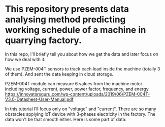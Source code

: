 # This repository presents data analysing method predicting working schedule of a machine in quarrying factory.

In this repo, I'll briefly tell you about how we get the data and later focus on how we deal with it.

We use PZEM-004T sensors to track each load inside the machine (totally 3 of them). And sent the data keeping in cloud storage.

PZEM-004T module can measure 6 values from the machine motor including voltage, current, power, power factor, frequency, and energy
https://innovatorsguru.com/wp-content/uploads/2019/06/PZEM-004T-V3.0-Datasheet-User-Manual.pdf

In this tutorial I'll focus only on "voltage" and "current". There are so many obstacles applying IoT device with 3-phases electricity in the factory. The data won't be that smooth either. Here is some part of data:

